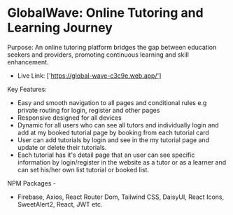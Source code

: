 # GlobalWave: Online Tutoring and Learning Journey

Purpose: 
An online tutoring platform bridges the gap between education seekers and providers, promoting continuous learning and skill enhancement.

- Live Link: ['https://global-wave-c3c9e.web.app/']



Key Features:

- Easy and smooth navigation to all pages and conditional rules e.g private routing for login, register and other pages
- Responsive designed for all devices
- Dynamic for all users who can see all tutors and individually login and add at my booked tutorial page by booking from each tutorial card 
- User can add tutorials by login and see in the my tutorial page and update or delete their tutorials.
- Each tutorial has it's detail page that an user can see specific information by login/register in the website as a tutor or as a learner and can set his/her own list tutorial or booked list.


NPM Packages - 
- Firebase, Axios, React Router Dom, Tailwind CSS, DaisyUI, React Icons, SweetAlert2, React, JWT etc.
